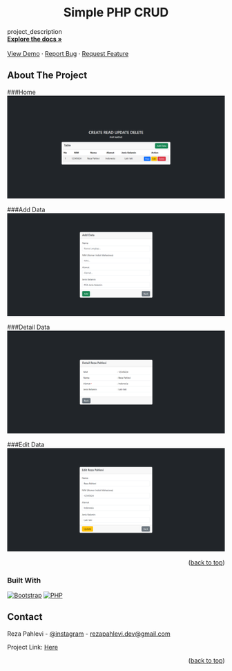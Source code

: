 <!-- #Simple PHP CRUD 👍
---
* **HTML**
* **BOOTSTRAP 5**
* **PHP**
---
-->

<!-- PROJECT LOGO -->
<br />
<h1 align="center">Simple PHP CRUD</h1>
    project_description
    <br />
    <a href="https://github.com/github_username/repo_name"><strong>Explore the docs »</strong></a>
    <br />
    <br />
    <a href="https://github.com/github_username/repo_name">View Demo</a>
    ·
    <a href="https://github.com/github_username/repo_name/issues">Report Bug</a>
    ·
    <a href="https://github.com/github_username/repo_name/issues">Request Feature</a>
  </p>
</div>



<!-- ABOUT THE PROJECT -->
## About The Project

###Home
![alt text](https://github.com/rezapahlevl/php-simple-crud/blob/main//images/Pic1.png?raw=true)

###Add Data
![alt text](https://github.com/rezapahlevl/php-simple-crud/blob/main//images/PicAdd.png?raw=true)

###Detail Data
![alt text](https://github.com/rezapahlevl/php-simple-crud/blob/main//images/PicView.png?raw=true)

###Edit Data
![alt text](https://github.com/rezapahlevl/php-simple-crud/blob/main//images/PicEdit.png?raw=true) 


<p align="right">(<a href="#readme-top">back to top</a>)</p>

### Built With

  [![Bootstrap][Bootstrap.com]][Bootstrap-url]
  [![PHP][PHP.net]][PHP-url]


<!-- CONTACT -->
## Contact

Reza Pahlevi - [@instagram](https://instagram.com/rezapahlevl) - rezapahlevi.dev@gmail.com

Project Link: [Here](https://github.com/rezapahlevl/php-simple-crud)

<p align="right">(<a href="#readme-top">back to top</a>)</p>



<!-- MARKDOWN LINKS & IMAGES -->
<!-- https://www.markdownguide.org/basic-syntax/#reference-style-links -->
[Bootstrap.com]: https://img.shields.io/badge/Bootstrap-563D7C?style=for-the-badge&logo=bootstrap&logoColor=white
[Bootstrap-url]: https://getbootstrap.com
[PHP.net]: https://img.shields.io/badge/php-0769AD?style=for-the-badge&logo=php&logoColor=white
[PHP-url]: https://php.net 
